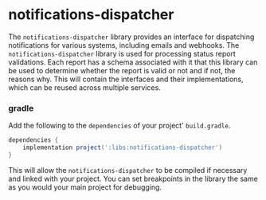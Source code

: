 # notifications-dispatcher
The `notifications-dispatcher` library provides an interface for dispatching notifications for various systems, including emails and webhooks. The `notifications-dispatcher` library is used for processing status report validations. Each report has a schema associated with it that this library can be used to determine whether the report is valid or not and if not, the reasons why. This will contain the interfaces and their implementations, which can be reused across multiple services.

### gradle
Add the following to the `dependencies` of your project' `build.gradle`.
```groovy
dependencies {
    implementation project(':libs:notifications-dispatcher')
}
```
This will allow the `notifications-dispatcher` to be compiled if necessary and linked with your project.  You can set breakpoints in the library the same as you would your main project for debugging.
